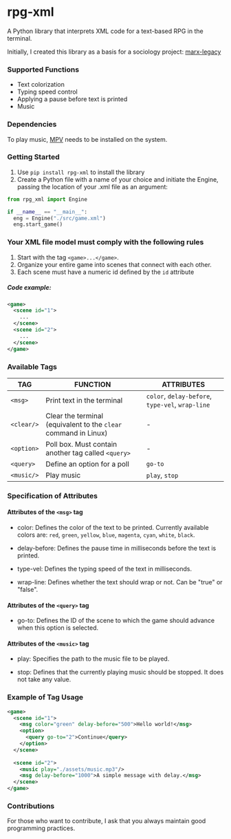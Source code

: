 # rpg-xml
A Python library that interprets XML code for a text-based RPG in the terminal.

Initially, I created this library as a basis for a sociology project: [marx-legacy](https://github.com/kaicsalomao/marx-legacy)


### Supported Functions
- Text colorization
- Typing speed control
- Applying a pause before text is printed
- Music

### Dependencies
To play music, [MPV](https://mpv.io/) needs to be installed on the system.

### Getting Started
1. Use `pip install rpg-xml` to install the library
2. Create a Python file with a name of your choice and initiate the Engine, passing the location of your .xml file as an argument:
```python
from rpg_xml import Engine

if __name__ == "__main__":
  eng = Engine("./src/game.xml")
  eng.start_game()
```

### Your XML file model must comply with the following rules
1. Start with the tag `<game>...</game>`.
2. Organize your entire game into scenes that connect with each other.
3. Each scene must have a numeric id defined by the `id` attribute

##### Code example:
```xml
<game>
  <scene id="1">
    ...
  </scene>
  <scene id="2">
    ...
  </scene>
</game>
```

### Available Tags
| TAG | FUNCTION | ATTRIBUTES |
| --- | --- | --- |
| `<msg>` | Print text in the terminal | `color`, `delay-before`, `type-vel`, `wrap-line` |
| `<clear/>` | Clear the terminal (equivalent to the `clear` command in Linux) | - |
| `<option>` | Poll box. Must contain another tag called `<query>` | - |
| `<query>`| Define an option for a poll | `go-to` |
| `<music/>` | Play music | `play`, `stop` |

### Specification of Attributes
#### Attributes of the `<msg>` tag
- color: Defines the color of the text to be printed. Currently available colors are: `red`, `green`, `yellow`, `blue`, `magenta`, `cyan`, `white`, `black`.

- delay-before: Defines the pause time in milliseconds before the text is printed.

- type-vel: Defines the typing speed of the text in milliseconds. 

- wrap-line: Defines whether the text should wrap or not. Can be "true" or "false".

#### Attributes of the `<query>` tag
- go-to: Defines the ID of the scene to which the game should advance when this option is selected.

#### Attributes of the `<music>` tag
- play: Specifies the path to the music file to be played.

- stop: Defines that the currently playing music should be stopped. It does not take any value.

### Example of Tag Usage
```xml
<game>
  <scene id="1">
    <msg color="green" delay-before="500">Hello world!</msg>
    <option>
      <query go-to="2">Continue</query>
    </option>
  </scene>
  
  <scene id="2">
    <music play="./assets/music.mp3"/>
    <msg delay-before="1000">A simple message with delay.</msg>
  </scene>
</game>
```

### Contributions
For those who want to contribute, I ask that you always maintain good programming practices.
